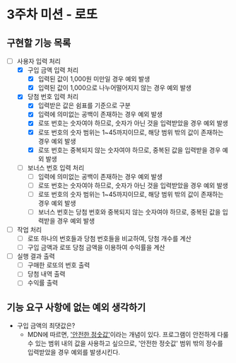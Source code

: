 # 3주차 미션 - 로또

## 구현할 기능 목록

- [ ] 사용자 입력 처리
  - [x] 구입 금액 입력 처리
    - [x] 입력된 값이 1,000원 미만일 경우 예외 발생
    - [x] 입력된 값이 1,000으로 나누어떨어지지 않는 경우 예외 발생
  - [x] 당첨 번호 입력 처리
    - [x] 입력받은 값은 쉼표를 기준으로 구분
    - [x] 입력에 의미없는 공백이 존재하는 경우 예외 발생
    - [x] 로또 번호는 숫자여야 하므로, 숫자가 아닌 것을 입력받았을 경우 예외 발생
    - [x] 로또 번호의 숫자 범위는 1~45까지이므로, 해당 범위 밖의 값이 존재하는 경우 예외 발생
    - [x] 로또 번호는 중복되지 않는 숫자여야 하므로, 중복된 값을 입력받을 경우 예외 발생
  - [ ] 보너스 번호 입력 처리
    - [ ] 입력에 의미없는 공백이 존재하는 경우 예외 발생
    - [ ] 로또 번호는 숫자여야 하므로, 숫자가 아닌 것을 입력받았을 경우 예외 발생
    - [ ] 로또 번호의 숫자 범위는 1~45까지이므로, 해당 범위 밖의 값이 존재하는 경우 예외 발생
    - [ ] 보너스 번호는 당첨 번호와 중복되지 않는 숫자여야 하므로, 중복된 값을 입력받을 경우 예외 발생
- [ ] 작업 처리
  - [ ] 로또 하나의 번호들과 당첨 번호들을 비교하여, 당첨 개수를 계산
  - [ ] 구입 금액과 로또 당첨 금액을 이용하여 수익률을 계산
- [ ] 실행 결과 출력
  - [ ] 구매한 로또의 번호 출력
  - [ ] 당첨 내역 출력
  - [ ] 수익률 출력

## 기능 요구 사항에 없는 예외 생각하기

- 구입 금액의 최댓값은?
  - MDN에 따르면, ['안전한 정숫값'](https://developer.mozilla.org/ko/docs/Web/JavaScript/Reference/Global_Objects/Number/isSafeInteger)이라는 개념이 있다. 프로그램이 안전하게 다룰 수 있는 범위 내의 값을 사용하고 싶으므로, '안전한 정숫값' 범위 밖의 정수를 입력받았을 경우 예외를 발생시킨다.
